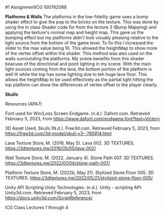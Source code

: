 #1 AssignmentICG 100782088

**Platforms &  Walls**
The platforms in the low-fidelity game uses a bump shader effect to give the pop to the bricks on the texture. This was done by using the in class Shader code for from the lecture 3
(Bump Mapping) and applying the texture's normal map and height map. This gave us the bumping effect but my platforms didn't look visually pleasing relative to the light source from the
bottom of the game level. To fix this I increased the slider to the max value being 10. This allowed the heightMap to show more of the vertex offset within the shader. This method was 
also used on the walls surrounding the platforms. My scene benefits from this shader beacuse of the directional and point lighting in my scene. With the main light sources coming from 
the lava, the bottom portion of the platform is well lit while the top has some lighting due to teh huge lava floor. This allows the heightMap to be used effectively as the partial light 
hitting the top platform can show the differences of vertex offset to the player clearly. 

**Skulls**



Resources (APA7)

Font used for Win/Loss Screen
Endgame. (n.d.). Dafont.com. Retrieved February 5, 2023, from https://www.dafont.com/endgame.font?text=Victory

3D Asset Used, Skulls
(N.d.). Free3d.com. Retrieved February 5, 2023, from https://free3d.com/3d-model/skull-v3--785914.html

Lava Texture
Store, M. (2016, May 5). Lava 002. 3D TEXTURES. https://3dtextures.me/2016/05/05/lava-002/

Wall Texture
Store, M. (2022, January 4). Stone Path 007. 3D TEXTURES. https://3dtextures.me/2022/01/04/stone-path-007/


Platform Texture
Store, M. (2022b, May 21). Stylized Stone Floor 005. 3D TEXTURES. https://3dtextures.me/2022/05/21/stylized-stone-floor-005/

Unity API Scripting
Unity Technologies. (n.d.). Unity - scripting API: Unity3d.com. Retrieved February 5, 2023, from https://docs.unity3d.com/ScriptReference/

ICG Class Lectures 1 through 4 



